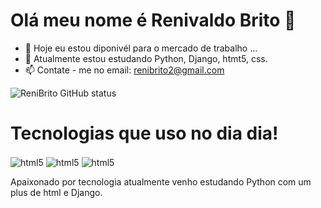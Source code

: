 # Olá meu nome é Renivaldo Brito 👋

- 🔭 Hoje eu estou diponivél para o mercado de trabalho ...
- 🌱 Atualmente estou estudando Python, Django, htmt5, css. 
- 📫 Contate - me no email: renibrito2@gmail.com

![ReniBrito GitHub status](https://github-readme-stats.vercel.app/api?username=ReniBrito&show_icons=true&theme=onedark)

# Tecnologias que uso no dia dia!

<div>
  <img align="center" alt="html5" src="https://img.shields.io/badge/Python-14354C?style=for-the-badge&logo=python&logoColor=white"/>
  <img align="center" alt="html5" src="https://img.shields.io/badge/HTML5-E34F26?style=for-the-badge&logo=html5&logoColor=white"/>
  <img align="center" alt="html5" src="https://img.shields.io/badge/Django-092E20?style=for-the-badge&logo=django&logoColor=white"/>
<div>
  
  
  Apaixonado por tecnologia atualmente venho estudando Python com um plus de html e Django.
